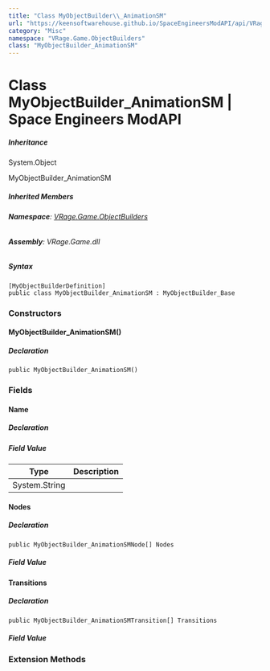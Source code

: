 ```yaml
---
title: "Class MyObjectBuilder\\_AnimationSM"
url: "https://keensoftwarehouse.github.io/SpaceEngineersModAPI/api/VRage.Game.ObjectBuilders.MyObjectBuilder_AnimationSM.html"
category: "Misc"
namespace: "VRage.Game.ObjectBuilders"
class: "MyObjectBuilder_AnimationSM"
---
```


# Class MyObjectBuilder\_AnimationSM | Space Engineers ModAPI

##### Inheritance

System.Object

MyObjectBuilder\_AnimationSM

##### Inherited Members

###### **Namespace**: [VRage.Game.ObjectBuilders](https://keensoftwarehouse.github.io/SpaceEngineersModAPI/api/VRage.Game.ObjectBuilders.html)

###### **Assembly**: VRage.Game.dll

##### Syntax

```
[MyObjectBuilderDefinition]
public class MyObjectBuilder_AnimationSM : MyObjectBuilder_Base
```

### [](#constructors)Constructors

#### [](#VRage_Game_ObjectBuilders_MyObjectBuilder_AnimationSM__ctor)MyObjectBuilder\_AnimationSM()

##### Declaration

```
public MyObjectBuilder_AnimationSM()
```

### [](#fields)Fields

#### [](#VRage_Game_ObjectBuilders_MyObjectBuilder_AnimationSM_Name)Name

##### Declaration

##### Field Value

| Type | Description |
| --- | --- |
| System.String |     |

#### [](#VRage_Game_ObjectBuilders_MyObjectBuilder_AnimationSM_Nodes)Nodes

##### Declaration

```
public MyObjectBuilder_AnimationSMNode[] Nodes
```

##### Field Value

#### [](#VRage_Game_ObjectBuilders_MyObjectBuilder_AnimationSM_Transitions)Transitions

##### Declaration

```
public MyObjectBuilder_AnimationSMTransition[] Transitions
```

##### Field Value

### [](#extensionmethods)Extension Methods